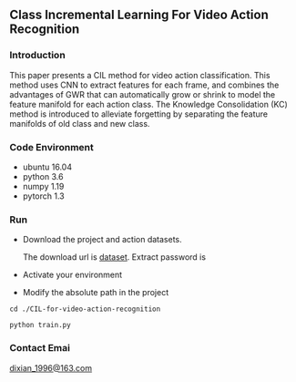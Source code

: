 ## Class Incremental Learning For Video Action Recognition
### Introduction
This paper presents a CIL method for video action classification. 
This method uses CNN to extract features for each frame, and combines 
the advantages of GWR that can automatically grow or shrink to model the
feature manifold for each action class. The Knowledge Consolidation (KC)
method is introduced to alleviate forgetting by separating the feature
manifolds of old class and new class.

### Code Environment
* ubuntu 16.04
* python 3.6
* numpy 1.19
* pytorch 1.3

### Run
* Download the project and action datasets.

  The download url is [dataset](www.). Extract password is
* Activate your environment
* Modify the absolute path in the project

```
cd ./CIL-for-video-action-recognition
```
```
python train.py
```
### Contact Emai
dixian_1996@163.com




